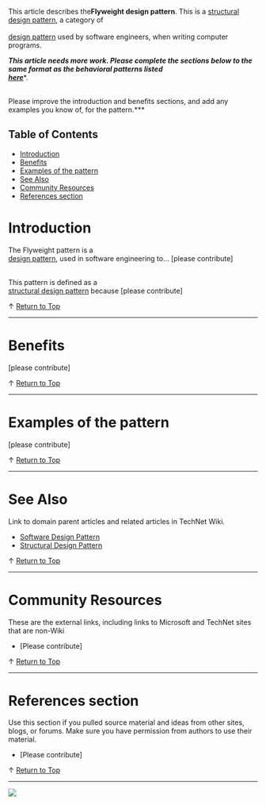 
This article describes the**Flyweight design pattern**. This is a [structural design pattern](http://social.technet.microsoft.com/wiki/contents/articles/13212.structural-design-pattern.aspx), a category of<br>[<br>design pattern](http://social.technet.microsoft.com/wiki/contents/articles/13207.software-design-pattern.aspx) used by software engineers, when writing computer programs.   
  
***This article needs more work. Please complete the sections below to the same format as the behavioral patterns listed<br>**[**here**](http://social.technet.microsoft.com/wiki/contents/articles/13209.behavioral-design-pattern.aspx)**.  
  
<br>Please improve the introduction and benefits sections, and add any examples you know of, for the pattern.***  
  

## Table of Contents



- [Introduction](#Introduction)
- [Benefits](#Benefits)
- [Examples of the pattern](#Examples_of_the_pattern)
- [See Also](#See_Also)
- [Community Resources](#Community_Resources)
- [References section](#References_section)


# <a name="Introduction"></a>Introduction


The Flyweight pattern is a [<br>design pattern](http://social.technet.microsoft.com/wiki/contents/articles/13207.software-design-pattern.aspx), used in software engineering to... [please contribute]  
  
<br>This pattern is defined as a [<br>structural design pattern](http://social.technet.microsoft.com/wiki/contents/articles/13212.structural-design-pattern.aspx) because [please contribute]



↑ [Return to Top](#Top)


* * *

# <a name="Benefits"></a>Benefits


[please contribute]











↑ [Return to Top](#Top)


* * *

# <a name="Examples_of_the_pattern"></a>Examples of the pattern


[please contribute]











↑ [Return to Top](#Top)


* * *

# <a name="See_Also"></a>See Also
Link to domain parent articles and related articles in TechNet Wiki.
- [Software Design Pattern](http://social.technet.microsoft.com/wiki/contents/articles/13207.software-design-pattern.aspx)
- [Structural Design Pattern](http://social.technet.microsoft.com/wiki/contents/articles/13212.structural-design-pattern.aspx)







↑ [Return to Top](#Top)


* * *

# <a name="Community_Resources"></a>Community Resources
These are the external links, including links to Microsoft and TechNet sites that are non-Wiki
- [Please contribute]







↑ [Return to Top](#Top)


* * *

# <a name="References_section"></a>References section
Use this section if you pulled source material and ideas from other sites, blogs, or forums. Make sure you have permission from authors to use their material.
- [Please contribute]











↑ [Return to Top](#Top)


* * *
![ ](http://c.statcounter.com/8278708/0/13fc676e/1/)
